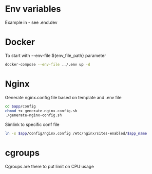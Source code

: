 # Env variables

Example in - see .end.dev


# Docker

To start with --env-file ${env_file_path} parameter

```bash
docker-compose --env-file ../.env up -d

```

# Nginx

Generate nginx.config file based on template and .env file

```bash
cd $app/config
chmod +x generate-nginx-config.sh
./generate-nginx-config.sh
```

Simlink to specific conf file
```bash
ln -s $app/config/nginx.config /etc/nginx/sites-enabled/$app_name
```

# cgroups

Cgroups are there to put limit on CPU usage

